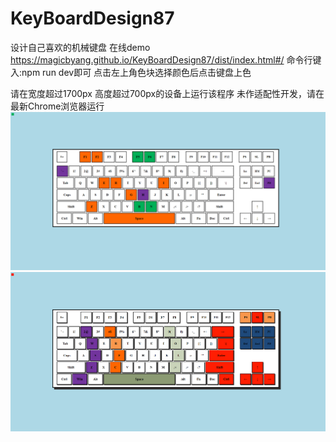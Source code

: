 # KeyBoardDesign87
设计自己喜欢的机械键盘
在线demo https://magicbyang.github.io/KeyBoardDesign87/dist/index.html#/
命令行键入:npm run dev即可
点击左上角色块选择颜色后点击键盘上色

请在宽度超过1700px 高度超过700px的设备上运行该程序
未作适配性开发，请在最新Chrome浏览器运行
![image](https://github.com/MagicBYang/KeyBoardDesign87/blob/master/static/readmeImage/Example.png)
![image](https://github.com/MagicBYang/KeyBoardDesign87/blob/master/static/readmeImage/Example2.png)